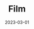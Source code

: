 ---
date: 2023-03-01
featured_image: Kodak_200_025.jpeg
title: Film
description:  Shot on Rollei 35TE & Kodak Gold200
featured: false
menus: "main"
weight: 2

sort_by: Name

resources:
  - src: Kodak 200_002.jpeg
    title: 巴塞罗纳的日出
  - src: Kodak 200_006.jpeg
    title: 巴塞罗纳的日落
  - src: Kodak 200_007.jpeg
    title: 哥本哈根
  - src: Kodak 200_009.jpeg
    title: 哥本哈根
  - src: Kodak 200_010.jpeg
    title: 哥本哈根
  - src: Kodak 200_014.jpeg
    title: 柏林，FCU vs RM CF
  - src: Kodak 200_017.jpeg
    title: 巴塞罗纳
  - src: Kodak 200_020.jpeg
    title: 巴塞罗纳 
  - src: Kodak 200_024.jpeg
    title: 汉堡的湖边
  - src: Kodak 200_027.jpeg
    title: 汉堡的湖边
  - src: Kodak 200_029.jpeg
    title: 汉堡的市中心的湖边
  - src: Kodak_200_025.jpeg
    title: 汉堡的湖边
---